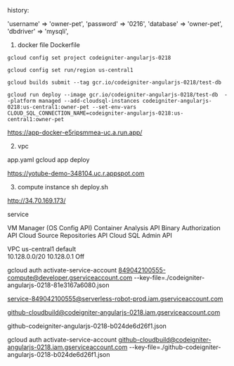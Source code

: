 history: 

 'username' => 'owner-pet',
	'password' => '0216',
	'database' => 'owner-pet',
	'dbdriver' => 'mysqli',

1. docker file Dockerfile  
```
gcloud config set project codeigniter-angularjs-0218
```
```
gcloud config set run/region us-central1
```

```
gcloud builds submit --tag gcr.io/codeigniter-angularjs-0218/test-db
```


```
gcloud run deploy --image gcr.io/codeigniter-angularjs-0218/test-db  --platform managed --add-cloudsql-instances codeigniter-angularjs-0218:us-central1:owner-pet --set-env-vars CLOUD_SQL_CONNECTION_NAME=codeigniter-angularjs-0218:us-central1:owner-pet
```
 
https://app-docker-e5ripsmmea-uc.a.run.app/

2. vpc 

app.yaml 
gcloud app deploy

https://yotube-demo-348104.uc.r.appspot.com


3. compute instance 
sh deploy.sh

http://34.70.169.173/


service

VM Manager (OS Config API)
Container Analysis API
Binary Authorization API
Cloud Source Repositories API
Cloud SQL Admin API


VPC
us-central1	default			
10.128.0.0/20	10.128.0.1			Off	




gcloud auth activate-service-account 849042100555-compute@developer.gserviceaccount.com --key-file=./codeigniter-angularjs-0218-81e3167a6080.json


service-849042100555@serverless-robot-prod.iam.gserviceaccount.com



 github-cloudbuild@codeigniter-angularjs-0218.iam.gserviceaccount.com

 github-codeigniter-angularjs-0218-b024de6d26f1.json

 gcloud auth activate-service-account github-cloudbuild@codeigniter-angularjs-0218.iam.gserviceaccount.com  --key-file=./github-codeigniter-angularjs-0218-b024de6d26f1.json